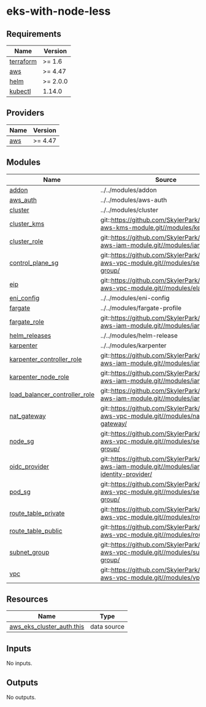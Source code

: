 # eks-with-node-less

<!-- BEGINNING OF PRE-COMMIT-TERRAFORM DOCS HOOK -->
## Requirements

| Name | Version |
|------|---------|
| <a name="requirement_terraform"></a> [terraform](#requirement\_terraform) | >= 1.6 |
| <a name="requirement_aws"></a> [aws](#requirement\_aws) | >= 4.47 |
| <a name="requirement_helm"></a> [helm](#requirement\_helm) | >= 2.0.0 |
| <a name="requirement_kubectl"></a> [kubectl](#requirement\_kubectl) | 1.14.0 |

## Providers

| Name | Version |
|------|---------|
| <a name="provider_aws"></a> [aws](#provider\_aws) | >= 4.47 |

## Modules

| Name | Source | Version |
|------|--------|---------|
| <a name="module_addon"></a> [addon](#module\_addon) | ../../modules/addon | n/a |
| <a name="module_aws_auth"></a> [aws\_auth](#module\_aws\_auth) | ../../modules/aws-auth | n/a |
| <a name="module_cluster"></a> [cluster](#module\_cluster) | ../../modules/cluster | n/a |
| <a name="module_cluster_kms"></a> [cluster\_kms](#module\_cluster\_kms) | git::https://github.com/SkylerPark/terraform-aws-kms-module.git//modules/key/ | tags/1.0.2 |
| <a name="module_cluster_role"></a> [cluster\_role](#module\_cluster\_role) | git::https://github.com/SkylerPark/terraform-aws-iam-module.git//modules/iam-role/ | tags/1.0.1 |
| <a name="module_control_plane_sg"></a> [control\_plane\_sg](#module\_control\_plane\_sg) | git::https://github.com/SkylerPark/terraform-aws-vpc-module.git//modules/security-group/ | tags/1.1.5 |
| <a name="module_eip"></a> [eip](#module\_eip) | git::https://github.com/SkylerPark/terraform-aws-vpc-module.git//modules/elastic-ip/ | tags/1.1.3 |
| <a name="module_eni_config"></a> [eni\_config](#module\_eni\_config) | ../../modules/eni-config | n/a |
| <a name="module_fargate"></a> [fargate](#module\_fargate) | ../../modules/fargate-profile | n/a |
| <a name="module_fargate_role"></a> [fargate\_role](#module\_fargate\_role) | git::https://github.com/SkylerPark/terraform-aws-iam-module.git//modules/iam-role/ | tags/1.0.1 |
| <a name="module_helm_releases"></a> [helm\_releases](#module\_helm\_releases) | ../../modules/helm-release | n/a |
| <a name="module_karpenter"></a> [karpenter](#module\_karpenter) | ../../modules/karpenter | n/a |
| <a name="module_karpenter_controller_role"></a> [karpenter\_controller\_role](#module\_karpenter\_controller\_role) | git::https://github.com/SkylerPark/terraform-aws-iam-module.git//modules/iam-role/ | tags/1.0.1 |
| <a name="module_karpenter_node_role"></a> [karpenter\_node\_role](#module\_karpenter\_node\_role) | git::https://github.com/SkylerPark/terraform-aws-iam-module.git//modules/iam-role/ | tags/1.0.1 |
| <a name="module_load_balancer_controller_role"></a> [load\_balancer\_controller\_role](#module\_load\_balancer\_controller\_role) | git::https://github.com/SkylerPark/terraform-aws-iam-module.git//modules/iam-role/ | tags/1.0.1 |
| <a name="module_nat_gateway"></a> [nat\_gateway](#module\_nat\_gateway) | git::https://github.com/SkylerPark/terraform-aws-vpc-module.git//modules/nat-gateway/ | tags/1.1.3 |
| <a name="module_node_sg"></a> [node\_sg](#module\_node\_sg) | git::https://github.com/SkylerPark/terraform-aws-vpc-module.git//modules/security-group/ | tags/1.1.5 |
| <a name="module_oidc_provider"></a> [oidc\_provider](#module\_oidc\_provider) | git::https://github.com/SkylerPark/terraform-aws-iam-module.git//modules/iam-oidc-identity-provider/ | tags/1.0.1 |
| <a name="module_pod_sg"></a> [pod\_sg](#module\_pod\_sg) | git::https://github.com/SkylerPark/terraform-aws-vpc-module.git//modules/security-group/ | tags/1.1.5 |
| <a name="module_route_table_private"></a> [route\_table\_private](#module\_route\_table\_private) | git::https://github.com/SkylerPark/terraform-aws-vpc-module.git//modules/route-table/ | tags/1.1.3 |
| <a name="module_route_table_public"></a> [route\_table\_public](#module\_route\_table\_public) | git::https://github.com/SkylerPark/terraform-aws-vpc-module.git//modules/route-table/ | tags/1.1.3 |
| <a name="module_subnet_group"></a> [subnet\_group](#module\_subnet\_group) | git::https://github.com/SkylerPark/terraform-aws-vpc-module.git//modules/subnet-group/ | tags/1.1.3 |
| <a name="module_vpc"></a> [vpc](#module\_vpc) | git::https://github.com/SkylerPark/terraform-aws-vpc-module.git//modules/vpc/ | tags/1.1.3 |

## Resources

| Name | Type |
|------|------|
| [aws_eks_cluster_auth.this](https://registry.terraform.io/providers/hashicorp/aws/latest/docs/data-sources/eks_cluster_auth) | data source |

## Inputs

No inputs.

## Outputs

No outputs.
<!-- END OF PRE-COMMIT-TERRAFORM DOCS HOOK -->
